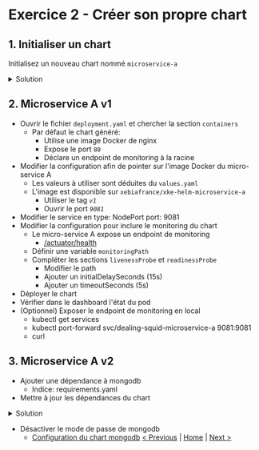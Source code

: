 # Exercice 2 - Créer son propre chart

## 1. Initialiser un chart

Initialisez un nouveau chart nommé `microservice-a`
<details><summary>Solution</summary>
<p>

    $ helm create microservice-a

</p>
</details>


## 2. Microservice A v1

* Ouvrir le fichier `deployment.yaml` et chercher la section `containers`
    * Par défaut le chart généré:
        * Utilise une image Docker de nginx
        * Expose le port `80`
        * Déclare un endpoint de monitoring à la racine
* Modifier la configuration afin de pointer sur l'image Docker du micro-service A
    * Les valeurs à utiliser sont déduites du `values.yaml`
    * L'image est disponible sur `xebiafrance/xke-helm-microservice-a`
        * Utiliser le tag *`v1`*
        * Ouvrir le port *`9081`* 
* Modifier le service en
    type: NodePort
    port: 9081
* Modifier la configuration pour inclure le monitoring du chart
    * Le micro-service A expose un endpoint de monitoring
        * [/actuator/health](http://localhost:8080/actuator/health)
    * Définir une variable `monitoringPath`
    * Compléter les sections `livenessProbe` et `readinessProbe`
        * Modifier le path
        * Ajouter un initialDelaySeconds (15s)
        * Ajouter un timeoutSeconds (5s)   
* Déployer le chart
* Vérifier dans le dashboard l'état du pod
* (Optionnel) Exposer le endpoint de monitoring en local
    * kubectl get services
    * kubectl port-forward svc/dealing-squid-microservice-a 9081:9081
    * curl
    
## 3. Microservice A v2

* Ajouter une dépendance à mongodb
    * Indice: requirements.yaml
* Mettre à jour les dépendances du chart

<details><summary>Solution</summary>
<p>

    $ helm dep update

</p>
</details>

* Désactiver le mode de passe de mongodb
    * [Configuration du chart mongodb](https://github.com/helm/charts/tree/master/stable/mongodb#configuration)
[< Previous](ex1-using-charts.md) | [Home](README.md) | [Next >]()